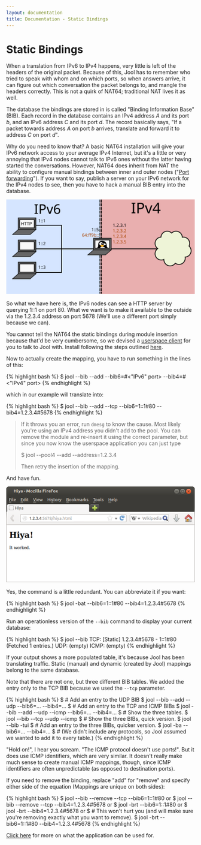 ```yaml
---
layout: documentation
title: Documentation - Static Bindings
---
```


# Static Bindings

When a translation from IPv6 to IPv4 happens, very little is left of the headers of the original packet. Because of this, Jool has to remember who tried to speak with whom and on which ports, so when answers arrive, it can figure out which conversation the packet belongs to, and mangle the headers correctly. This is not a quirk of NAT64; traditional NAT lives it as well.

The database the bindings are stored in is called "Binding Information Base" (BIB). Each record in the database contains an IPv4 address _A_ and its port _b_, and an IPv6 address _C_ and its port _d_. The record basically says, "If a packet towards address _A_ on port _b_ arrives, translate and forward it to address _C_ on port _d_".

Why do you need to know that? A basic NAT64 installation will give your IPv6 network access to your average IPv4 Internet, but it's a little or very annoying that IPv4 nodes cannot talk to IPv6 ones without the latter having started the conversations. However, NAT64 does inherit from NAT the ability to configure manual bindings between inner and outer nodes ("<a href="http://en.wikipedia.org/wiki/Port_forwarding" target="_blank">Port forwarding</a>"). If you want to say, publish a server on your IPv6 network for the IPv4 nodes to see, then you have to hack a manual BIB entry into the database.

![Fig.1 - Network design](images/static-network.svg)

So what we have here is, the IPv6 nodes can see a HTTP server by querying 1::1 on port 80. What we want is to make it available to the outside via the 1.2.3.4 address on port 5678 (We'll use a different port simply because we can).

You cannot tell the NAT64 the static bindings during module insertion because that'd be very cumbersome, so we devised a [userspace client](userspace-app.html) for you to talk to Jool with. Install following the steps outlined [here](userspace-app.html#introduction).

Now to actually create the mapping, you have to run something in the lines of this:

{% highlight bash %}
$ jool --bib --add <protocols> --bib6=<Ipv6 address>#<"IPv6" port> --bib4=<IPv4 address>#<"IPv4" port>
{% endhighlight %}

which in our example will translate into:

{% highlight bash %}
$ jool --bib --add --tcp --bib6=1::1#80 --bib4=1.2.3.4#5678
{% endhighlight %}

> If it throws you an error, run `dmesg` to know the cause. Most likely you're using an IPv4 address you didn't add to the pool. You can remove the module and re-insert it using the correct parameter, but since you now know the userspace application you can just type
> 
> 	$ jool --pool4 --add --address=1.2.3.4
> 
> Then retry the insertion of the mapping.

And have fun.

![Fig.2 - Test](images/static-hiya.png)

Yes, the command is a little redundant. You can abbreviate it if you want:

{% highlight bash %}
$ jool -bat --bib6=1::1#80 --bib4=1.2.3.4#5678
{% endhighlight %}

Run an operationless version of the `--bib` command to display your current database:

{% highlight bash %}
$ jool --bib
TCP:
[Static] 1.2.3.4#5678 - 1::1#80
  (Fetched 1 entries.)
UDP:
  (empty)
ICMP:
  (empty)
{% endhighlight %}

If your output shows a more populated table, it's because Jool has been translating traffic. Static (manual) and dynamic (created by Jool) mappings belong to the same database.

Note that there are not one, but three different BIB tables. We added the entry only to the TCP BIB because we used the `--tcp` parameter.

{% highlight bash %}
$ # Add an entry to the UDP BIB
$ jool --bib --add --udp --bib6=... --bib4=...
$ # Add an entry to the TCP and ICMP BIBs
$ jool --bib --add --udp --icmp --bib6=... --bib4=...
$ # Show the three tables.
$ jool --bib --tcp --udp --icmp
$ # Show the three BIBs, quick version.
$ jool --bib -tui
$ # Add an entry to the three BIBs, quicker version.
$ jool -ba --bib6=... --bib4=...
$ # (We didn't include any protocols, so Jool assumed we wanted to add it to every table.)
{% endhighlight %}

"Hold on!", I hear you scream. "The ICMP protocol doesn't use ports!". But it does use ICMP identifiers, which are very similar. It doesn't really make much sense to create manual ICMP mappings, though, since ICMP identifiers are often unpredictable (as opposed to destination ports).

If you need to remove the binding, replace "add" for "remove" and specify either side of the equation (Mappings are unique on both sides):

{% highlight bash %}
$ jool --bib --remove --tcp --bib6=1::1#80
or
$ jool --bib --remove --tcp --bib4=1.2.3.4#5678
or
$ jool -brt --bib6=1::1#80
or
$ jool -brt --bib4=1.2.3.4#5678
or
$ # This won't hurt you (and will make sure you're removing exactly what you want to remove).
$ jool -brt --bib6=1::1#80 --bib4=1.2.3.4#5678
{% endhighlight %}

[Click here](userspace-app.html) for more on what the application can be used for.

